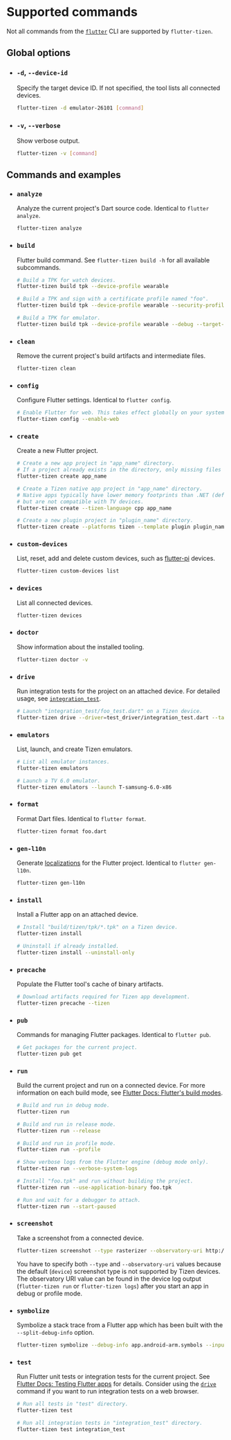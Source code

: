 # Supported commands

Not all commands from the [`flutter`](https://flutter.dev/docs/reference/flutter-cli) CLI are supported by `flutter-tizen`.

## Global options

- ### `-d`, `--device-id`

  Specify the target device ID. If not specified, the tool lists all connected devices.

  ```sh
  flutter-tizen -d emulator-26101 [command]
  ```

- ### `-v`, `--verbose`

  Show verbose output.

  ```sh
  flutter-tizen -v [command]
  ```

## Commands and examples

- ### `analyze`

  Analyze the current project's Dart source code. Identical to `flutter analyze`.

  ```sh
  flutter-tizen analyze
  ```

- ### `build`

  Flutter build command. See `flutter-tizen build -h` for all available subcommands.

  ```sh
  # Build a TPK for watch devices.
  flutter-tizen build tpk --device-profile wearable

  # Build a TPK and sign with a certificate profile named "foo".
  flutter-tizen build tpk --device-profile wearable --security-profile foo

  # Build a TPK for emulator.
  flutter-tizen build tpk --device-profile wearable --debug --target-arch x86
  ```

- ### `clean`

  Remove the current project's build artifacts and intermediate files.

  ```sh
  flutter-tizen clean
  ```

- ### `config`

  Configure Flutter settings. Identical to `flutter config`.

  ```sh
  # Enable Flutter for web. This takes effect globally on your system.
  flutter-tizen config --enable-web
  ```

- ### `create`

  Create a new Flutter project.

  ```sh
  # Create a new app project in "app_name" directory.
  # If a project already exists in the directory, only missing files are added.
  flutter-tizen create app_name

  # Create a Tizen native app project in "app_name" directory.
  # Native apps typically have lower memory footprints than .NET (default) apps,
  # but are not compatible with TV devices.
  flutter-tizen create --tizen-language cpp app_name

  # Create a new plugin project in "plugin_name" directory.
  flutter-tizen create --platforms tizen --template plugin plugin_name
  ```

- ### `custom-devices`

  List, reset, add and delete custom devices, such as [flutter-pi](https://github.com/ardera/flutter-pi) devices.

  ```sh
  flutter-tizen custom-devices list
  ```

- ### `devices`

  List all connected devices.

  ```sh
  flutter-tizen devices
  ```

- ### `doctor`

  Show information about the installed tooling.

  ```sh
  flutter-tizen doctor -v
  ```

- ### `drive`

  Run integration tests for the project on an attached device. For detailed usage, see [`integration_test`](https://github.com/flutter/flutter/tree/master/packages/integration_test).

  ```sh
  # Launch "integration_test/foo_test.dart" on a Tizen device.
  flutter-tizen drive --driver=test_driver/integration_test.dart --target=integration_test/foo_test.dart
  ```

- ### `emulators`

  List, launch, and create Tizen emulators.

  ```sh
  # List all emulator instances.
  flutter-tizen emulators

  # Launch a TV 6.0 emulator.
  flutter-tizen emulators --launch T-samsung-6.0-x86
  ```

- ### `format`

  Format Dart files. Identical to `flutter format`.

  ```sh
  flutter-tizen format foo.dart
  ```

- ### `gen-l10n`

  Generate [localizations](https://flutter.dev/docs/development/accessibility-and-localization/internationalization) for the Flutter project. Identical to `flutter gen-l10n`.

  ```sh
  flutter-tizen gen-l10n
  ```

- ### `install`

  Install a Flutter app on an attached device.

  ```sh
  # Install "build/tizen/tpk/*.tpk" on a Tizen device.
  flutter-tizen install

  # Uninstall if already installed.
  flutter-tizen install --uninstall-only
  ```

- ### `precache`

  Populate the Flutter tool's cache of binary artifacts.

  ```sh
  # Download artifacts required for Tizen app development.
  flutter-tizen precache --tizen
  ```

- ### `pub`

  Commands for managing Flutter packages. Identical to `flutter pub`.

  ```sh
  # Get packages for the current project.
  flutter-tizen pub get
  ```

- ### `run`

  Build the current project and run on a connected device. For more information on each build mode, see [Flutter Docs: Flutter's build modes](https://flutter.dev/docs/testing/build-modes).

  ```sh
  # Build and run in debug mode.
  flutter-tizen run

  # Build and run in release mode.
  flutter-tizen run --release

  # Build and run in profile mode.
  flutter-tizen run --profile

  # Show verbose logs from the Flutter engine (debug mode only).
  flutter-tizen run --verbose-system-logs

  # Install "foo.tpk" and run without building the project.
  flutter-tizen run --use-application-binary foo.tpk

  # Run and wait for a debugger to attach.
  flutter-tizen run --start-paused
  ```

- ### `screenshot`

  Take a screenshot from a connected device.

  ```sh
  flutter-tizen screenshot --type rasterizer --observatory-uri http://127.0.0.1:43000/Swm0bjIe0ks=
  ```

  You have to specify both `--type` and `--observatory-uri` values because the default (`device`) screenshot type is not supported by Tizen devices. The observatory URI value can be found in the device log output (`flutter-tizen run` or `flutter-tizen logs`) after you start an app in debug or profile mode.

- ### `symbolize`

  Symbolize a stack trace from a Flutter app which has been built with the `--split-debug-info` option.

  ```sh
  flutter-tizen symbolize --debug-info app.android-arm.symbols --input stack_trace.err
  ```

- ### `test`

  Run Flutter unit tests or integration tests for the current project. See [Flutter Docs: Testing Flutter apps](https://flutter.dev/docs/testing) for details. Consider using the [`drive`](#drive) command if you want to run integration tests on a web browser.

  ```sh
  # Run all tests in "test" directory.
  flutter-tizen test

  # Run all integration tests in "integration_test" directory.
  flutter-tizen test integration_test
  ```

